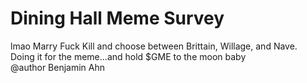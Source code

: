 #  Dining Hall Meme Survey
lmao Marry Fuck Kill and choose between Brittain, Willage, and Nave.  
Doing it for the meme...and hold $GME to the moon baby  
@author Benjamin Ahn  